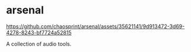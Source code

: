 # arsenal

https://github.com/chaosprint/arsenal/assets/35621141/9d913472-3d69-4278-8243-bf7724a52815

A collection of audio tools.
